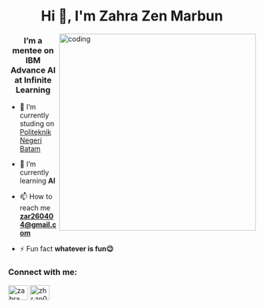 <h1 align="center">Hi 👋, I'm Zahra Zen Marbun</h1>
<img align="right" alt="coding" width="400" src="https://media2.giphy.com/media/2IudUHdI075HL02Pkk/giphy.gif?cid=6c09b952dsr55gumai4jteidsw2on00knxj42ohih8n4hd8z&ep=v1_internal_gif_by_id&rid=giphy.gif&ct=g">  
<h3 align="center">I’m a mentee on IBM Advance AI at Infinite Learning</h3>

- 🔭 I’m currently studing on [Politeknik Negeri Batam](https://www.polibatam.ac.id/)

- 🌱 I’m currently learning **AI**

- 📫 How to reach me **zar260404@gmail.com**

- ⚡ Fun fact **whatever is fun😉**

<h3 align="left">Connect with me:</h3>
<p align="left">
<a href="https://linkedin.com/in/zahra zen marbun" target="blank"><img align="center" src="https://raw.githubusercontent.com/rahuldkjain/github-profile-readme-generator/master/src/images/icons/Social/linked-in-alt.svg" alt="zahra zen marbun" height="30" width="40" /></a>
<a href="https://instagram.com/zhr.zn01" target="blank"><img align="center" src="https://raw.githubusercontent.com/rahuldkjain/github-profile-readme-generator/master/src/images/icons/Social/instagram.svg" alt="zhr.zn01" height="30" width="40" /></a>
</p>

